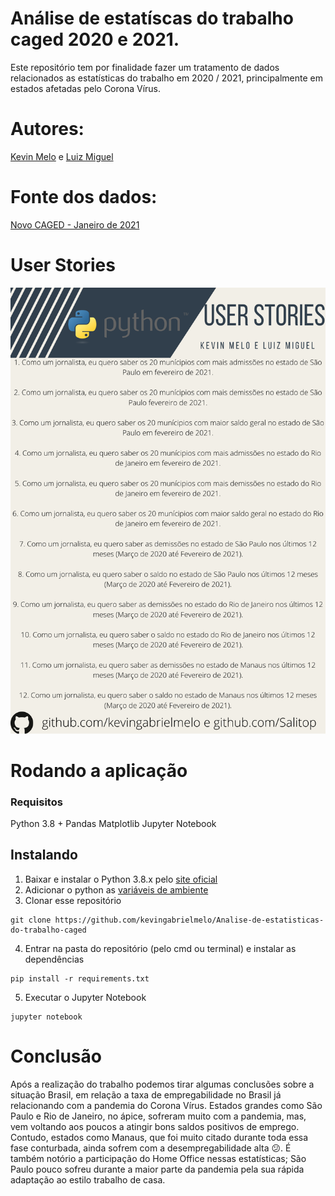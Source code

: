 # Análise de estatíscas do trabalho caged 2020 e 2021.
Este repositório tem por finalidade fazer um tratamento de dados relacionados as estatísticas do trabalho em 2020 / 2021, principalmente em estados afetadas pelo Corona Vírus. 

# Autores:
[Kevin Melo](https://github.com/kevingabrielmelo/) e [Luiz Miguel](https://github.com/Salitop/)

# Fonte dos dados:
[Novo CAGED - Janeiro de 2021](http://pdet.mte.gov.br/novo-caged/novo-caged-2021/novo-caged-janeiro-2021)

# User Stories
![User Stories](https://github.com/kevingabrielmelo/Analise-de-estatisticas-do-trabalho-caged/blob/master/userStories/UserStories.png)

# Rodando a aplicação

### Requisitos
Python 3.8 +
Pandas
Matplotlib
Jupyter Notebook

## Instalando
1. Baixar e instalar o Python 3.8.x pelo [site oficial](https://www.python.org/downloads/)
2. Adicionar o python as [variáveis de ambiente](https://datatofish.com/add-python-to-windows-path/)
3. Clonar esse repositório 
```
git clone https://github.com/kevingabrielmelo/Analise-de-estatisticas-do-trabalho-caged
```
4. Entrar na pasta do repositório (pelo cmd ou terminal) e instalar as dependências

```
pip install -r requirements.txt
```
5. Executar o Jupyter Notebook
```
jupyter notebook
```

# Conclusão
Após a realização do trabalho podemos tirar algumas conclusões sobre a situação Brasil, em relação a taxa de empregabilidade no Brasil já relacionando com a pandemia do Corona Vírus. Estados grandes como São Paulo e Rio de Janeiro, no ápice, sofreram muito com a pandemia, mas, vem voltando aos poucos a atingir bons saldos positivos de emprego. Contudo, estados como Manaus, que foi muito citado durante toda essa fase conturbada, ainda sofrem com a desempregabilidade alta 😕. 
É também notório a participação do Home Office nessas estatísticas; São Paulo pouco sofreu durante a maior parte da pandemia pela sua rápida adaptação ao estilo trabalho de casa. 
